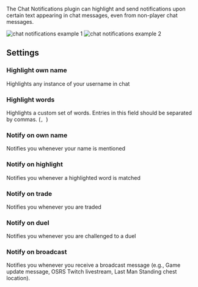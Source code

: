 The Chat Notifications plugin can highlight and send notifications upon certain text appearing in chat messages, even from non-player chat messages.

![chat notifications example 1](https://user-images.githubusercontent.com/2979691/40986121-524fd260-68dd-11e8-9c81-bd642a99b502.png)
![chat notifications example 2](https://user-images.githubusercontent.com/2979691/40986110-4f9faad6-68dd-11e8-932b-7f4a356ec8fa.png)

## Settings

### Highlight own name

Highlights any instance of your username in chat

### Highlight words

Highlights a custom set of words. Entries in this field should be separated by commas. (`, `)

### Notify on own name

Notifies you whenever your name is mentioned

### Notify on highlight

Notifies you whenever a highlighted word is matched

### Notify on trade

Notifies you whenever you are traded

### Notify on duel

Notifies you whenever you are challenged to a duel

### Notify on broadcast

Notifies you whenever you receive a broadcast message (e.g., Game update message, OSRS Twitch livestream, Last Man Standing chest location).